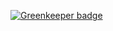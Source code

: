 

[![Greenkeeper badge](https://badges.greenkeeper.io/iopipe/node-nettraf.svg)](https://greenkeeper.io/)